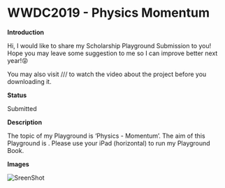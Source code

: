 # WWDC2019 - Physics Momentum

**Introduction**

Hi, I would like to share my Scholarship Playground Submission to you! Hope you may leave some suggestion to me so I can improve better next year!😝

You may also visit /// to watch the video about the project before you downloading it.

**Status**

Submitted

**Description**

The topic of my Playground is ‘Physics - Momentum’. The aim of this Playground is . Please use your iPad (horizontal) to run my Playground Book.

**Images**

![SreenShot](螢幕快照%202018-04-20%20上午8.40.45.png)
